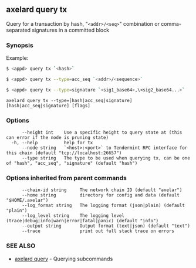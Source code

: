 ## axelard query tx

Query for a transaction by hash, "`<addr>/<seq>`" combination or comma-separated signatures in a committed block

### Synopsis

Example:

```bash
$ <appd> query tx `<hash>`
```

```bash
$ <appd> query tx --type=acc_seq `<addr>/<sequence>`
```

```bash
$ <appd> query tx --type=signature `<sig1_base64>,\<sig2_base64...>`
```

```
axelard query tx --type=[hash|acc_seq|signature] [hash|acc_seq|signature] [flags]
```

### Options

```
      --height int    Use a specific height to query state at (this can error if the node is pruning state)
  -h, --help          help for tx
      --node string   `<host>:<port>` to Tendermint RPC interface for this chain (default "tcp://localhost:26657")
      --type string   The type to be used when querying tx, can be one of "hash", "acc_seq", "signature" (default "hash")
```

### Options inherited from parent commands

```
      --chain-id string     The network chain ID (default "axelar")
      --home string         directory for config and data (default "$HOME/.axelar")
      --log_format string   The logging format (json|plain) (default "plain")
      --log_level string    The logging level (trace|debug|info|warn|error|fatal|panic) (default "info")
      --output string       Output format (text|json) (default "text")
      --trace               print out full stack trace on errors
```

### SEE ALSO

- [axelard query](/cli-docs/v0_31_0/axelard_query) - Querying subcommands
